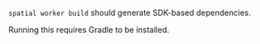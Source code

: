 `spatial worker build` should generate SDK-based dependencies.

Running this requires Gradle to be installed.
